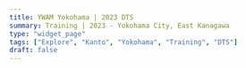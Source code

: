 ```yaml
---
title: YWAM Yokohama | 2023 DTS
summary: Training | 2023 - Yokohama City, East Kanagawa
type: "widget_page"
tags: ["Explore", "Kanto", "Yokohama", "Training", "DTS"]
draft: false
---
```

